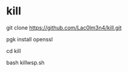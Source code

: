 # kill

git clone https://github.com/Lac0lm3n4/kill.git

pgk install openssl

cd kill

bash killwsp.sh
